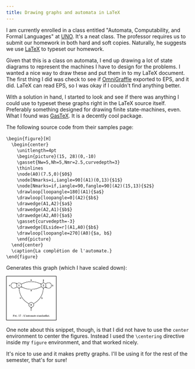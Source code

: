 ```yaml
---
title: Drawing graphs and automata in LaTeX
---
```

I am currently enrolled in a class entitled "Automata, Computability, and
Formal Languages" at [UNO][1]. It's a neat class. The professor requires us to
submit our homework in both hard and soft copies. Naturally, he suggests we
use [LaTeX][2] to typeset our homework.

Given that this is a class on automata, I end up drawing a lot of state
diagrams to represent the machines I have to design for the problems. I wanted
a nice way to draw these and put them in to my LaTeX document. The first thing
I did was check to see if [OmniGraffle][3] exported to EPS, and it did. LaTeX
can read EPS, so I was okay if I couldn't find anything better.

With a solution in hand, I started to look and see if there was anything I
could use to typeset these graphs right in the LaTeX source itself. Preferably
something designed for drawing finite state-machines, even. What I found was
[GasTeX][4]. It is a decently cool package.

The following source code from their samples page:

~~~~ {.code}
\begin{figure}[H]
  \begin{center}
    \unitlength=4pt
    \begin{picture}(15, 28)(0,-10)
    \gasset{Nw=5,Nh=5,Nmr=2.5,curvedepth=3}
    \thinlines
    \node(A0)(7.5,0){$0$}
    \node[Nmarks=i,iangle=90](A1)(0,13){$1$}
    \node[Nmarks=if,iangle=90,fangle=90](A2)(15,13){$2$}
    \drawloop[loopangle=180](A1){$a$}
    \drawloop[loopangle=0](A2){$b$}
    \drawedge(A1,A2){$a$}
    \drawedge(A2,A1){$b$}
    \drawedge(A2,A0){$a$}
    \gasset{curvedepth=-3}
    \drawedge[ELside=r](A1,A0){$b$}
    \drawloop[loopangle=270](A0){$a, b$}
    \end{picture}
  \end{center}
  \caption{La complétion de l'automate.}
\end{figure}
~~~~

Generates this graph (which I have scaled down):

![Example of GasTeX output][5]

One note about this snippet, though, is that I did not have to use the
`center` environment to center the figures. Instead I used the `\centering`
directive inside my `figure` environment, and that worked nicely.

It's nice to use and it makes pretty graphs. I'll be using it for the rest of
the semester, that's for sure!

   [1]: http://www.unomaha.edu

   [2]: http://ctan.org/what_is_tex.html

   [3]: http://www.omnigroup.com/applications/omnigraffle/

   [4]: http://www.lsv.ens-cachan.fr/~gastin/gastex/gastex.html

   [5]: /images/gastex-example.jpg
